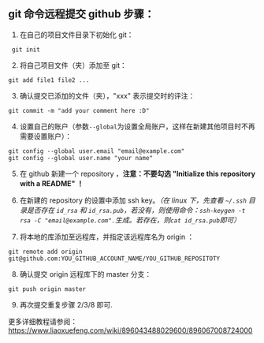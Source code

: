 ## git 命令远程提交 github 步骤：

1. 在自己的项目文件目录下初始化 git：

```shell
 git init
```

2. 将自己项目文件（夹）添加至 git：  

```shell
git add file1 file2 ...
```

3. 确认提交已添加的文件（夹），"xxx" 表示提交时的评注：

```shell
git commit -m "add your comment here :D"
```

4. 设置自己的账户（参数`--global`为设置全局账户，这样在新建其他项目时不再需要设置账户）：

```shell
git config --global user.email "email@example.com"
git config --global user.name "your name"
```

5. 在 github 新建一个 repository ，**注意：不要勾选 "Initialize this repository with a README" ！**

6. 在新建的 repository 的设置中添加 ssh key。*（在 linux 下，先查看 `~/.ssh` 目录是否存在 `id_rsa` 和 `id_rsa.pub`，若没有，则使用命令：`ssh-keygen -t rsa -C "email@example.com".`生成。若存在，则`cat id_rsa.pub`即可）*

7. 将本地的库添加至远程库，并指定该远程库名为 origin ：

```shell
git remote add origin git@github.com:YOU_GITHUB_ACCOUNT_NAME/YOU_GITHUB_REPOSITOTY
```

8. 确认提交 origin 远程库下的 master 分支：

```shell
git push origin master
```

9. 再次提交重复步骤 2/3/8 即可.


更多详细教程请参阅：https://www.liaoxuefeng.com/wiki/896043488029600/896067008724000